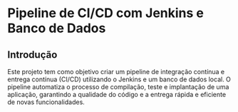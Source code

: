 # Pipeline de CI/CD com Jenkins e Banco de Dados
## Introdução
Este projeto tem como objetivo criar um pipeline de integração contínua e entrega contínua (CI/CD) utilizando o Jenkins e um banco de dados local. O pipeline automatiza o processo de compilação, teste e implantação de uma aplicação, garantindo a qualidade do código e a entrega rápida e eficiente de novas funcionalidades.


